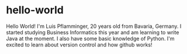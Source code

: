 # hello-world
Hello World!
I'm Luis Pflamminger, 20 years old from Bavaria, Germany.
I started studying Business Informatics this year and am learning to write Java at the moment.
I also have some basic knowledge of Python.
I'm excited to learn about version control and how github works!

